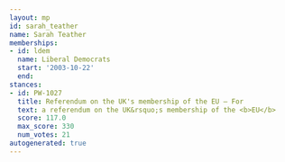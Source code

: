 ```yaml
---
layout: mp
id: sarah_teather
name: Sarah Teather
memberships:
- id: ldem
  name: Liberal Democrats
  start: '2003-10-22'
  end: 
stances:
- id: PW-1027
  title: Referendum on the UK's membership of the EU — For
  text: a referendum on the UK&rsquo;s membership of the <b>EU</b>
  score: 117.0
  max_score: 330
  num_votes: 21
autogenerated: true
---
```

